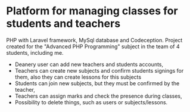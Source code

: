 # Platform for managing classes for students and teachers
PHP with Laravel framework, MySql database and Codeception. 
Project created for the "Advanced PHP Programming" subject in the team of 4 students, including me.

- Deanery user can add new teachers and students accounts,
- Teachers can create new subjects and confirm students signings for them, also they can create lessons for this subjects
- Students can join new subjects, but they must be confirmed by the teacher,
- Teachers can assign marks and check the presence during classes,
- Possibility to delete things, such as users or subjects/lessons.
